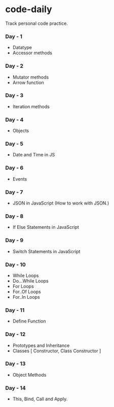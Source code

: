 # code-daily

Track personal code practice.

### Day - 1

- Datatype
- Accessor methods

### Day - 2

- Mutator methods
- Arrow function

### Day - 3

- Iteration methods

### Day - 4

- Objects

### Day - 5

- Date and Time in JS

### Day - 6

- Events

### Day - 7

- JSON in JavaScript (How to work with JSON.)

### Day - 8

- If Else Statements in JavaScript

### Day - 9

- Switch Statements in JavaScript

### Day - 10

- While Loops
- Do...While Loops
- For Loops
- For..Of Loops
- For..In Loops

### Day - 11

- Define Function

### Day - 12

- Prototypes and Inheritance
- Classes [ Constructor, Class Constructor ]

### Day - 13

- Object Methods

### Day - 14

- This, Bind, Call and Apply.
